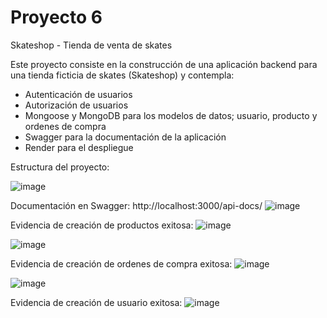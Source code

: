 # Proyecto 6

Skateshop - Tienda de venta de skates

Este proyecto consiste en la construcción de una aplicación backend para una tienda ficticia de skates (Skateshop) y contempla:
- Autenticación de usuarios
- Autorización de usuarios
- Mongoose y MongoDB para los modelos de datos; usuario, producto y ordenes de compra
- Swagger para la documentación de la aplicación
- Render para el despliegue

Estructura del proyecto:

![image](https://github.com/user-attachments/assets/2674e67a-517e-4356-9015-f44ff312aebe)

Documentación en Swagger:
http://localhost:3000/api-docs/
![image](https://github.com/user-attachments/assets/692df2bc-a102-4a3e-a75c-b4c5d5be97bd)

Evidencia de creación de productos exitosa:
![image](https://github.com/user-attachments/assets/44cab376-0079-40b6-bef3-eb4830d5c792)

![image](https://github.com/user-attachments/assets/da425e8e-ba0c-47c3-97a9-6d481f3a3b8b)

Evidencia de creación de ordenes de compra exitosa:
![image](https://github.com/user-attachments/assets/4ce10e14-28ef-4c63-be0b-86657ce0b1f5)

![image](https://github.com/user-attachments/assets/1025c7a9-942c-41c6-9b1f-ea2e1ac98575)

Evidencia de creación de usuario exitosa:
![image](https://github.com/user-attachments/assets/f5cad9d9-ee27-43e7-90ca-e8e003b0c93c)
